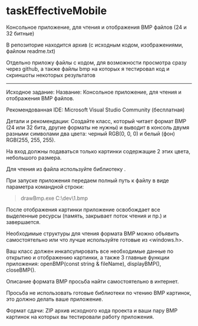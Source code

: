 # taskEffectiveMobile
Консольное приложение, для чтения и отображения BMP файлов (24 и 32 битные)

В репозиторие находится архив (с исходным кодом, изображениями, файлом readme.txt)

Отдельно приложу файлы с кодом, для возможности просмотра сразу через github, а также файлы bmp на которых я тестировал код и скриншоты некоторых результатов

---------------------------------------------------------------------------------------------------------------------------------------------------
Исходное задание:
Название: Консольное приложение, для чтения и отображения BMP файлов.

Рекомендованная IDE: Microsoft Visual Studio Community (бесплатная)

Детали и рекомендации: Создайте класс, который читает формат BMP (24 или 32 бита, другие форматы не нужны) и выводит в консоль двумя разными символами два цвета: черный RGB(0, 0, 0) и белый (фон) RGB(255, 255, 255). 

На вход должны подаваться только картинки содержащие 2 этих цвета, небольшого размера. 

Для чтения из файла используйте библиотеку <fstream>. 

При запуске приложения передаем полный путь к файлу в виде параметра командной строки:
> drawBmp.exe C:\dev\1.bmp

После отображения картинки приложение освобождает все выделенные ресурсы (память, закрывает поток чтения и пр.) и завершается. 

Необходимые структуры для чтения формата BMP можно объявить самостоятельно или что лучше используйте готовые из <windows.h>.

Ваш класс должен инкапсулировать все необходимые данные по открытию и отображению картинки, а также 3 главные функции приложения: openBMP(const string & fileName), displayBMP(), closeBMP(). 

Описание формата BMP просьба найти самостоятельно в интернет. 

Просьба не использовать готовые библиотеки по чтению BMP картинок, это должно делать ваше приложение.

Формат сдачи: ZIP архив исходного кода проекта и ваши пару BMP картинок на которых вы тестировали работу приложения.

